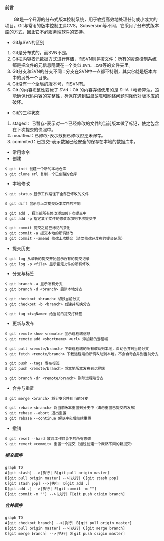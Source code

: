 #### 前言
&emsp;&emsp;Git是一个开源的分布式版本控制系统，用于敏捷高效地处理任何或小或大的项目。Git与常用的版本控制工具CVS，Subversion等不同，它采用了分布式版本库的方式，因此它不必服务端软件的支持。

- Git与SVN的区别
1. Git是分布式的，而SVN不是。
2. Git把内容按元数据方式进行存储，而SVN则是按文件：所有的资源控制系统都是把文件的元信息隐藏在一个类似.svn、.cvs等的文件夹里。
3. Git分支和SVN的分支不同：分支在SVN中一点都不特别，其实它就是版本库中的另外一个目录。
4. Git没有一个全局的版本号，而SVN有。
5. Git 的内容完整性要优于 SVN：Git 的内容存储使用的是 SHA-1 哈希算法。这能确保代码内容的完整性，确保在遇到磁盘故障和网络问题时降低对版本库的破坏。

- Git的三种状态
1. staged：  已暂存-表示对一个已经修改的文件的当前版本做了标记，使之包含在下次提交的快照中。
2. modified：已修改-表示数据已修改但还未保存。
3. commited：已提交-表示数据已经安全的保存在本地的数据库中。

- 常用命令
- 创建
```
$ git init 创建一个新的本地仓库
$ git clone url 复制一个已创建的仓库
```
- 本地修改
```
$ git status 显示工作路径下全部已修改的文件
```
```
$ git diff 显示与上次提交版本文件的不同
```
```
$ git add . 把当前所有修改添加到下次提交中
$ git add -p 指定某个文件的修改添加到下次提交中
```
```
$ git commit 提交之前已标记的变化
$ git commit -a 提交本地的所有修改
$ git commit --amend 修改上次提交（请勿修改已发布的提交记录）
```
- 提交历史
```
$ git log 从最新的提交开始显示所有的提交记录
$ git log -p <file> 显示指定文件的所有修改
```
- 分支与标签
```
$ git branch -a 显示所有分支
$ git branch -d <branch> 删除本地分支
```
```
$ git checkout <branch> 切换当前分支
$ git checkout -b <branch> 创建并切换分支
```
```
$ git tag <tagName> 给当前的提交打标签
```
- 更新与发布
```
$ git remote show <remote> 显示远程端信息
$ git remote add <shortname> <url> 添加新的远程端
```
```
$ git pull <remote/branch> 下载远程端的所有改动到本地，自动合并到当前分支
$ git fetch <remote/branch> 下载远程端的所有改动到本地，不会自动合并到当前分支
```
```
$ git push --tags 发布标签
$ git push <remote/branch> 将本地版本发布到远程端
```
```
$ git branch -dr <remote/branch> 删除远程端分支
```
- 合并与重置
```
$ git merge <branch> 将分支合并到当前分支
```
```
$ git rebase <branch> 将当前版本重置到分支中（请勿重置已提交的发布）
$ git rebase --abort 退出重置
$ git rebase --continue 解决冲突后继续重置
```
- 撤销
```
$ git reset --hard 放弃工作目录下的所有修改
$ git revert <commit> 重置一个提交（通过创建一个截然不同的新提交）
```
##### 提交顺序
```mermaid
graph TD
A[git stash] -->|执行| B[git pull origin master]
B[git pull origin master] -->|执行| C[git stash pop]
C[git stash pop] -->|执行| D[git add .]
D[git add .] -->|执行| E[git commit -m ""]
E[git commit -m ""] -->|执行| F[git push origin branch]
```
##### 合并顺序
```mermaid
graph TD
A[git checkout branch] -->|执行| B[git pull origin master]
B[git pull origin master] -->|执行| C[git merge branch]
C[git merge branch] -->|执行| D[git push origin master]
```